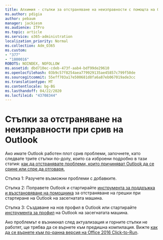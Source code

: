 ```yaml
---
title: Алхимия - стъпки за отстраняване на неизправности с помощта на Outlook
ms.author: pdigia
author: pebaum
manager: jackiesm
ms.audience: ITPro
ms.topic: article
ms.service: o365-administration
localization_priority: Normal
ms.collection: Adm_O365
ms.custom:
- "377"
- "1800016"
ROBOTS: NOINDEX, NOFOLLOW
ms.assetid: dbd710ec-cdeb-473f-aab4-bdf99de29610
ms.openlocfilehash: 03b9c57f8254aea779929135ae45857c799f50de
ms.sourcegitcommit: 55eff703a17e500681d8fa6a87eb067019ade3cc
ms.translationtype: MT
ms.contentlocale: bg-BG
ms.lasthandoff: 04/22/2020
ms.locfileid: "43708344"
---
```

# <a name="outlook-crash-troubleshooting-steps"></a>Стъпки за отстраняване на неизправности при срив на Outlook

Ако имате Outlook работен плот срив проблеми, започнете, като следвате трите стъпки по-долу, които са изброени подробно в тази статия: [как да отстранявате проблеми, които причиняват Outlook да се срине или спре да отговаря.](https://docs.microsoft.com/exchange/troubleshoot/outlook-crashes/crash-issues)
  
Стъпка 1: Разучете възможни проблеми с добавките.
  
Стъпка 2: Поправете Outlook и стартирайте [инструмента за поддръжка и възстановяване на помощника](https://aka.ms/SaRA-OutlookWontStart) за отстраняване на грешки при стартиране на Outlook на засегнатата машина.
  
Стъпка 3: Създаване на нов профил в Outlook или стартирайте [инструмента за профил](https://aka.ms/SaRA-OutlookSetupProfile) на Outlook на засегнатата машина.
  
Ако проблемът е възникнал след актуализация и горните стъпки не работят, ще трябва да се върнете към предишна компилация. Вижте [как да се върнете към по-ранна версия на Office 2016 Click-to-Run](https://support.microsoft.com/help/2770432).
  